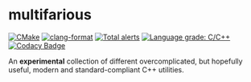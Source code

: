 # multifarious
[![CMake](https://github.com/janekb04/multifarious/workflows/CMake/badge.svg)](https://github.com/janekb04/multifarious/actions?query=workflow%3ACMake)
[![clang-format](https://github.com/janekb04/multifarious/workflows/clang-format/badge.svg)](https://github.com/janekb04/multifarious/actions?query=workflow%3Aclang-format)
[![Total alerts](https://img.shields.io/lgtm/alerts/g/janekb04/multifarious.svg?logo=lgtm&logoWidth=18)](https://lgtm.com/projects/g/janekb04/multifarious/alerts/)
[![Language grade: C/C++](https://img.shields.io/lgtm/grade/cpp/g/janekb04/multifarious.svg?logo=lgtm&logoWidth=18)](https://lgtm.com/projects/g/janekb04/multifarious/context:cpp)
[![Codacy Badge](https://app.codacy.com/project/badge/Grade/b053d0c0820348c6961e837b601672e3)](https://www.codacy.com/gh/janekb04/multifarious/dashboard?utm_source=github.com&amp;utm_medium=referral&amp;utm_content=janekb04/multifarious&amp;utm_campaign=Badge_Grade)

An **experimental** collection of different overcomplicated, but hopefully useful, modern and standard-compliant C++ utilities.
